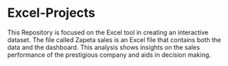 # Excel-Projects
This Repository is focused on the Excel tool in creating an interactive dataset.
The file called Zapeta sales is an Excel file that contains both the data and the dashboard.
This analysis shows insights on the sales performance of the prestigious company and aids in decision making.
